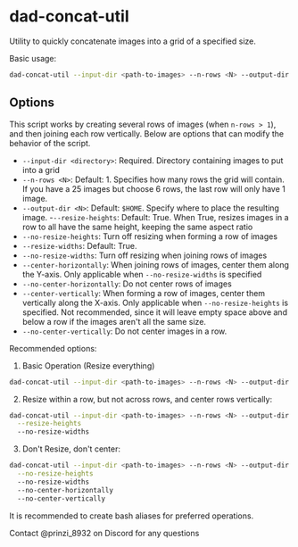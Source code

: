 # dad-concat-util

Utility to quickly concatenate images into a grid of a specified size.

Basic usage:

``` sh
dad-concat-util --input-dir <path-to-images> --n-rows <N> --output-dir <...>
```

## Options

This script works by creating several rows of images (when `n-rows > 1`), and
then joining each row vertically. Below are options that can modify the behavior
of the script.

- `--input-dir <directory>`: Required. Directory containing images to put into a
  grid
- `--n-rows <N>`: Default: 1. Specifies how many rows the grid will contain. If
  you have a 25 images but choose 6 rows, the last row will only have 1 image.
- `--output-dir <N>`: Default: `$HOME`. Specify where to place the resulting
  image.
-`--resize-heights`: Default: True. When True, resizes images in a row to all
  have the same height, keeping the same aspect ratio
- `--no-resize-heights`: Turn off resizing when forming a row of images
- `--resize-widths`: Default: True.
- `--no-resize-widths`: Turn off resizing when joining rows of images
- `--center-horizontally`: When joining rows of images, center them along the
  Y-axis. Only applicable when `--no-resize-widths` is specified
- `--no-center-horizontally`: Do not center rows of images
- `--center-vertically`:  When forming a row of images, center them vertically
  along the X-axis. Only applicable when `--no-resize-heights` is specified. Not
  recommended, since it will leave empty space above and below a row if the
  images aren't all the same size.
- `--no-center-vertically`: Do not center images in a row.

Recommended options:

1. Basic Operation (Resize everything)
``` sh
dad-concat-util --input-dir <path-to-images> --n-rows <N> --output-dir <...>
```

2. Resize within a row, but not across rows, and center rows vertically:
``` sh
dad-concat-util --input-dir <path-to-images> --n-rows <N> --output-dir <...> \
  --resize-heights
  --no-resize-widths
```

3. Don't Resize, don't center:
``` sh
dad-concat-util --input-dir <path-to-images> --n-rows <N> --output-dir <...> \
  --no-resize-heights
  --no-resize-widths
  --no-center-horizontally
  --no-center-vertically
```

It is recommended to create bash aliases for preferred operations.

Contact @prinzi_8932 on Discord for any questions

